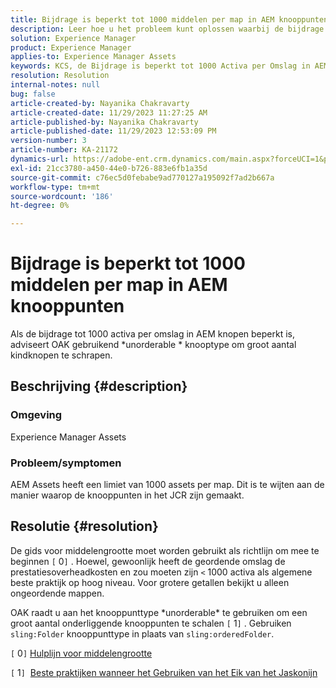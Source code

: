```yaml
---
title: Bijdrage is beperkt tot 1000 middelen per map in AEM knooppunten
description: Leer hoe u het probleem kunt oplossen waarbij de bijdrage beperkt is tot 1000 middelen per map in AEM knooppunten.
solution: Experience Manager
product: Experience Manager
applies-to: Experience Manager Assets
keywords: KCS, de Bijdrage is beperkt tot 1000 Activa per Omslag in AEM Nodes
resolution: Resolution
internal-notes: null
bug: false
article-created-by: Nayanika Chakravarty
article-created-date: 11/29/2023 11:27:25 AM
article-published-by: Nayanika Chakravarty
article-published-date: 11/29/2023 12:53:09 PM
version-number: 3
article-number: KA-21172
dynamics-url: https://adobe-ent.crm.dynamics.com/main.aspx?forceUCI=1&pagetype=entityrecord&etn=knowledgearticle&id=596a573e-aa8e-ee11-8179-6045bd006239
exl-id: 21cc3780-a450-44e0-b726-883e6fb1a35d
source-git-commit: c76ec5d0febabe9ad770127a195092f7ad2b667a
workflow-type: tm+mt
source-wordcount: '186'
ht-degree: 0%

---
```


# Bijdrage is beperkt tot 1000 middelen per map in AEM knooppunten


Als de bijdrage tot 1000 activa per omslag in AEM knopen beperkt is, adviseert OAK gebruikend \*unorderable \* knooptype om groot aantal kindknopen te schrapen.

## Beschrijving {#description}


### <b>Omgeving</b>

Experience Manager Assets



### <b>Probleem/symptomen</b>

AEM Assets heeft een limiet van 1000 assets per map. Dit is te wijten aan de manier waarop de knooppunten in het JCR zijn gemaakt.


## Resolutie {#resolution}


De gids voor middelengrootte moet worden gebruikt als richtlijn om mee te beginnen `[` 0`]` . Hoewel, gewoonlijk heeft de geordende omslag de prestatiesoverheadkosten en zou moeten zijn `<`  1000 activa als algemene beste praktijk op hoog niveau. Voor grotere getallen bekijkt u alleen ongeordende mappen.

OAK raadt u aan het knooppunttype \*unorderable\* te gebruiken om een groot aantal onderliggende knooppunten te schalen `[` 1`]` . Gebruiken `sling:Folder` knooppunttype in plaats van `sling:orderedFolder`.

`[` 0`]`  [Hulplijn voor middelengrootte](https://experienceleague.adobe.com/docs/experience-manager-65/assets/administer/assets-sizing-guide.html?lang=en)

`[` 1`]`  [Beste praktijken wanneer het Gebruiken van het Eik van het Jaskonijn](https://jackrabbit.apache.org/oak/docs/dos_and_donts.html)

